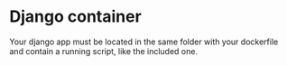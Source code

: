# Django container

Your django app must be located in the same folder with your dockerfile and contain
a running script, like the included one.
